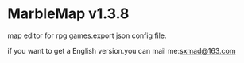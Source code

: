 MarbleMap v1.3.8
=======================

map editor for rpg games.export json config file.

if you want to get a English version.you can mail me:sxmad@163.com
